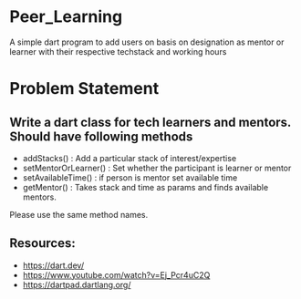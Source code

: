 # Peer_Learning
A simple dart program to add users on basis on designation as mentor or learner with their respective techstack and working hours 

# Problem Statement
## Write a dart class for tech learners and mentors. Should have following methods

  * addStacks() : Add a particular stack of interest/expertise
  * setMentorOrLearner() : Set whether the participant is learner or mentor
  * setAvailableTime() : if person is mentor set available time
  * getMentor() : Takes stack and time as params and finds available mentors. 

Please use the same method names.

## Resources:
  * https://dart.dev/
  * https://www.youtube.com/watch?v=Ej_Pcr4uC2Q
  * https://dartpad.dartlang.org/
